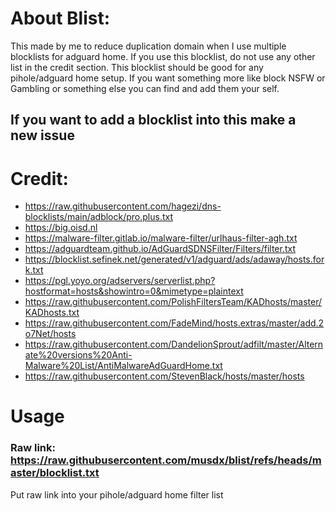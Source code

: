 # About Blist:

This made by me to reduce duplication domain when I use multiple blocklists for adguard home. If you use this blocklist, do not use any other list in the credit section. This blocklist should be good for any pihole/adguard home setup. If you want something more like block NSFW or Gambling or something else you can find and add them your self.

## If you want to add a blocklist into this make a new issue

# Credit:
- https://raw.githubusercontent.com/hagezi/dns-blocklists/main/adblock/pro.plus.txt
- https://big.oisd.nl
- https://malware-filter.gitlab.io/malware-filter/urlhaus-filter-agh.txt
- https://adguardteam.github.io/AdGuardSDNSFilter/Filters/filter.txt
- https://blocklist.sefinek.net/generated/v1/adguard/ads/adaway/hosts.fork.txt
- https://pgl.yoyo.org/adservers/serverlist.php?hostformat=hosts&showintro=0&mimetype=plaintext
- https://raw.githubusercontent.com/PolishFiltersTeam/KADhosts/master/KADhosts.txt
- https://raw.githubusercontent.com/FadeMind/hosts.extras/master/add.2o7Net/hosts
- https://raw.githubusercontent.com/DandelionSprout/adfilt/master/Alternate%20versions%20Anti-Malware%20List/AntiMalwareAdGuardHome.txt
- https://raw.githubusercontent.com/StevenBlack/hosts/master/hosts

# Usage

### Raw link: https://raw.githubusercontent.com/musdx/blist/refs/heads/master/blocklist.txt

Put raw link into your pihole/adguard home filter list
